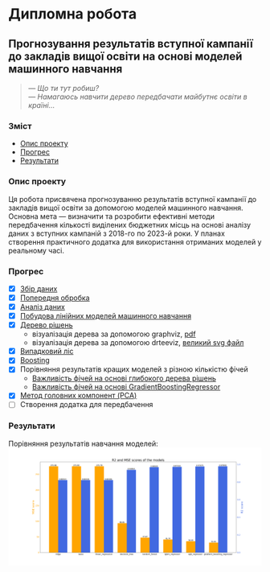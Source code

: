 # Дипломна робота

## Прогнозування результатів вступної кампанії до закладів вищої освіти на основі моделей машинного навчання
> _— Що ти тут робиш?_ <br>
> _— Намагаюсь навчити дерево передбачати майбутнє освіти в країні..._

### Зміст
* [Опис проекту](#about)
* [Прогрес](#progress)
* [Результати](#results)

### <a name="about"></a> Опис проекту
Ця робота присвячена прогнозуванню результатів вступної кампанії до закладів вищої освіти за допомогою моделей машинного навчання.
Основна мета — визначити та розробити ефективні методи передбачення кількості виділених бюджетних місць на основі аналізу даних з вступних кампаній з 2018-го по 2023-й роки.
У планах створення практичного додатка для використання отриманих моделей у реальному часі.

### <a name="progress"></a> Прогрес
- [X] [Збір даних](https://github.com/Natanius18/diploma/tree/master/web_scraping)
- [X] [Попередня обробка](https://github.com/Natanius18/diploma/blob/master/data_processing/data_preprocessing.ipynb)
- [X] [Аналіз даних](https://github.com/Natanius18/diploma/blob/master/data_processing/data_analysis.ipynb)
- [X] [Побудова лінійних моделей машинного навчання](https://github.com/Natanius18/diploma/blob/master/data_processing/linear_models.ipynb)
- [X] [Дерево рішень](https://github.com/Natanius18/diploma/blob/master/data_processing/decision_tree.ipynb)
  * візуалізація дерева за допомогою graphviz, [pdf](https://github.com/Natanius18/diploma/blob/master/data_processing/tree_structure.pdf)
  * візуалізація дерева за допомогою drteeviz, [великий svg файл](https://drive.google.com/file/d/1ziFkgu4TSQH-hWnhufSrnQgf5Qr_dsoF/view?usp=sharing)
- [X] [Випадковий ліс](https://github.com/Natanius18/diploma/blob/master/data_processing/random_forest.ipynb)
- [X] [Boosting](https://github.com/Natanius18/diploma/blob/master/data_processing/boosting.ipynb)
- [X] Порівняння результатів кращих моделей з різною кількістю фічей
  * [Важливість фічей на основі глибокого дерева рішень](https://github.com/Natanius18/diploma/blob/master/data_processing/test_different_features_based_on_tree.ipynb)
  * [Важливість фічей на основі GradientBoostingRegressor](https://github.com/Natanius18/diploma/blob/master/data_processing/test_different_features_based_on_gbr.ipynb)
- [X] [Метод головних компонент (PCA)](https://github.com/Natanius18/diploma/blob/master/data_processing/PCA.ipynb)
- [ ] Створення додатка для передбачення

### <a name="results"></a> Результати
Порівняння результатів навчання моделей:
![Порівняння результатів навчання моделей](tools/r2_and_mse.png?raw=true)
